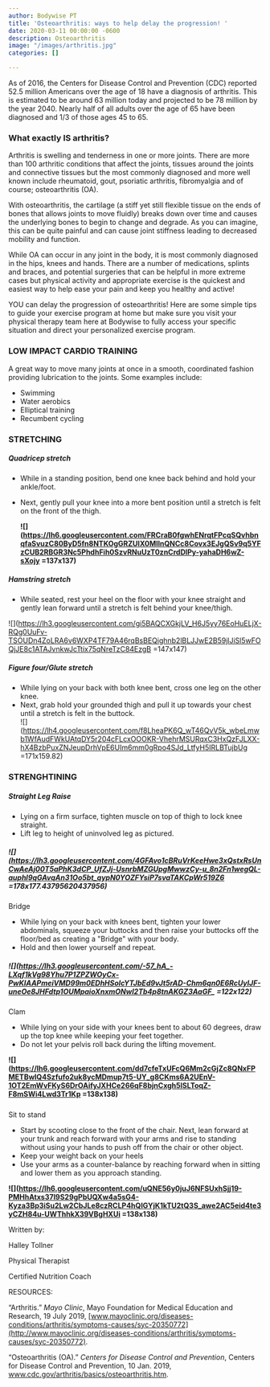 ```yaml
---
author: Bodywise PT
title: 'Osteoarthritis: ways to help delay the progression! '
date: 2020-03-11 00:00:00 -0600
description: Osteoarthritis
image: "/images/arthritis.jpg"
categories: []

---
```

As of 2016, the Centers for Disease Control and Prevention (CDC) reported 52.5 million Americans over the age of 18 have a diagnosis of arthritis. This is estimated to be around 63 million today and projected to be 78 million by the year 2040. Nearly half of all adults over the age of 65 have been diagnosed and 1/3 of those ages 45 to 65.

### What exactly IS arthritis?

Arthritis is swelling and tenderness in one or more joints. There are more than 100 arthritic conditions that affect the joints, tissues around the joints and connective tissues but the most commonly diagnosed and more well known include rheumatoid, gout, psoriatic arthritis, fibromyalgia and of course; osteoarthritis (OA).

With osteoarthritis, the cartilage (a stiff yet still flexible tissue on the ends of bones that allows joints to move fluidly) breaks down over time and causes the underlying bones to begin to change and degrade. As you can imagine, this can be quite painful and can cause joint stiffness leading to decreased mobility and function.

While OA can occur in any joint in the body, it is most commonly diagnosed in the hips, knees and hands. There are a number of medications, splints and braces, and potential surgeries that can be helpful in more extreme cases but physical activity and appropriate exercise is the quickest and easiest way to help ease your pain and keep you healthy and active!

YOU can delay the progression of osteoarthritis! Here are some simple tips to guide your exercise program at home but make sure you visit your physical therapy team here at Bodywise to fully access your specific situation and direct your personalized exercise program.

### **LOW IMPACT CARDIO TRAINING**

A great way to move many joints at once in a smooth, coordinated fashion providing lubrication to the joints. Some examples include:

* Swimming
* Water aerobics
* Elliptical training
* Recumbent cycling

### **STRETCHING**

##### Quadricep stretch

* While in a standing position, bend one knee back behind and hold your ankle/foot.
* Next, gently pull your knee into a more bent position until a stretch is felt on the front of the thigh.

    
  **![](https://lh6.googleusercontent.com/FRCraB0fgwhENrqtFPcqSQvhbnqfaSvuzC80ByD5fn8NTKOgGRZUlX0MIlnQNCc8Covx3EJgQSv9q5YFzCUB2RBGR3Nc5PhdhFih0SzvRNuUzT0znCrdDlPy-yahaDH6wZ-sXojy =137x137)**

##### **Hamstring stretch**

* While seated, rest your heel on the floor with your knee straight and gently lean forward until a stretch is felt behind your knee/thigh.

![](https://lh3.googleusercontent.com/gi5BAQCXGkjLV_H6J5yy76EoHuELjX-RQg0UuFv-TSOUDn4ZoLRA6v6WXP4TF79A46rqBsBEQighnb2lBLJJwE2B59jlJiSl5wFOQjJE8c1ATAJvnkwJcTtix75qNreTzC84EzgB =147x147)

##### **Figure four/Glute stretch**

* While lying on your back with both knee bent, cross one leg on the other knee.
* Next, grab hold your grounded thigh and pull it up towards your chest until a stretch is felt in the buttock.  
  ![](https://lh4.googleusercontent.com/f8LheaPK6Q_wT46QvV5k_wbeLmwb1WfAudFWkUAtqDY5r204cFLcxOOOKR-VhehrMSURqxC3HxQzFJLXX-hX4BzbPuxZNJeupDrhVpE6UIm6mm0gRpo4SJd_LtfyH5IRLBTujbUg =171x159.82)

### STRENGHTINING 

##### **Straight Leg Raise**

* Lying on a firm surface, tighten muscle on top of thigh to lock knee straight.
* Lift leg to height of uninvolved leg as pictured.

##### **![](https://lh3.googleusercontent.com/4GFAvo1cBRuVrKeeHwe3xQstxRsUnCwAeAj00T5aPhK3dCP_UfZJj-UsnrbMZGUpgMwwzCy-u_8n2Fn1wegQL-auphl9qGAvqAn31Oo5bt_qypN0YOZFYsiP7svaTAKCpWr519Z6 =178x177.43795620437956)**  
  
Bridge 

* While lying on your back with knees bent, tighten your lower abdominals, squeeze your buttocks and then raise your buttocks off the floor/bed as creating a "Bridge" with your body.
* Hold and then lower yourself and repeat.

##### **![](https://lh3.googleusercontent.com/-57_hA_-LXqf1kVg98Yhu7P1ZPZWOyCx-PwKIAAPmeiVMD99m0EDhHSoIcYTJbEd9vJt5rAD-Chm6qn0E6RcUylJF-uneOe8JHFdtp1OUMpaioXnxmONwI2Tb4p8tnAKGZ3AaGF_ =122x122)**

#####   
Clam 

* While lying on your side with your knees bent to about 60 degrees, draw up the top knee while keeping your feet together.
* Do not let your pelvis roll back during the lifting movement.

**![](https://lh6.googleusercontent.com/dd7cfeTxUFcQ6Mm2cGjZc8QNxFPMETBwlQ4Szfufo2uk8ycMDmup7t5-UY_g8CKms6A2UEnV-1OT2EmWvFKyS6DrOAifyJXHCe266qF8bjnCxgh5lSLToqZ-F8mSWi4Lwd3Tr1Kp =138x138)**

#####   
Sit to stand 

* Start by scooting close to the front of the chair. Next, lean forward at your trunk and reach forward with your arms and rise to standing without using your hands to push off from the chair or other object.
* Keep your weight back on your heels
* Use your arms as a counter-balance by reaching forward when in sitting and lower them as you approach standing.

**![](https://lh6.googleusercontent.com/uQNE56y0juJ6NFSUxhSjj19-PMHhAtxs37I9S29gPbUQXw4a5sG4-Kyza3Bp3iSu2Lw2CbJLe8czRCLP4hQIGYjK1kTU2tQ3S_awe2AC5eid4te3yCZH84u-UWThhkX39VBgHXUi =138x138)**

  
  
Written by:

Halley Tollner

Physical Therapist

Certified Nutrition Coach 

RESOURCES:

“Arthritis.” _Mayo Clinic_, Mayo Foundation for Medical Education and Research, 19 July 2019, [www.mayoclinic.org/diseases-conditions/arthritis/symptoms-causes/syc-20350772](http://www.mayoclinic.org/diseases-conditions/arthritis/symptoms-causes/syc-20350772).

“Osteoarthritis (OA).” _Centers for Disease Control and Prevention_, Centers for Disease Control and Prevention, 10 Jan. 2019, www.cdc.gov/arthritis/basics/osteoarthritis.htm.